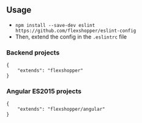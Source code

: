 ## Usage

- `npm install --save-dev eslint https://github.com/flexshopper/eslint-config`
- Then, extend the config in the `.eslintrc` file

### Backend projects
```
{
    "extends": "flexshopper"
}
```
### Angular ES2015 projects
```
{
    "extends": "flexshopper/angular"
}